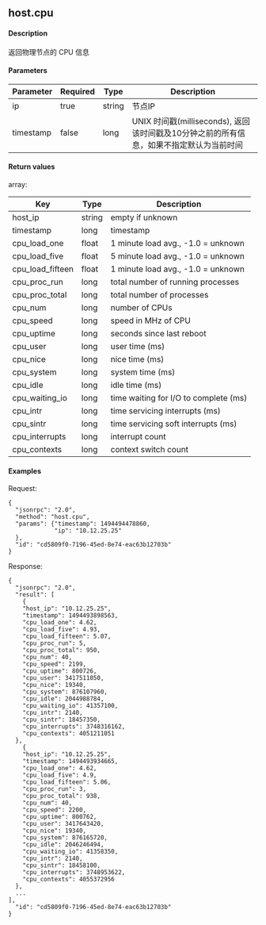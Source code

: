 host.cpu
----------------


#### Description

返回物理节点的 CPU 信息

#### Parameters


|Parameter|Required|  Type  |                             Description                                      |
|---------|--------|--------|------------------------------------------------------------------------------|
|ip       |true    |string  |节点IP|
|timestamp|false   |long    |UNIX 时间戳(milliseconds), 返回该时间戳及10分钟之前的所有信息，如果不指定默认为当前时间|

#### Return values

array:

|     Key        | Type |                                             Description                                 |
|----------------|------|-----------------------------------------------------------------------------------------|
|host_ip         |string|empty if unknown|
|timestamp       |long  |timestamp|
|cpu_load_one    |float |1 minute load avg., -1.0 = unknown|
|cpu_load_five   |float |5 minute load avg., -1.0 = unknown|
|cpu_load_fifteen|float |1 minute load avg., -1.0 = unknown|
|cpu_proc_run    |long  |total number of running processes |
|cpu_proc_total  |long  |total number of processes |
|cpu_num         |long  |number of CPUs |
|cpu_speed       |long  |speed in MHz of CPU |
|cpu_uptime      |long  |seconds since last reboot |
|cpu_user        |long  |user time (ms) |
|cpu_nice        |long  |nice time (ms) |
|cpu_system      |long  |system time (ms) |
|cpu_idle        |long  |idle time (ms) |
|cpu_waiting_io  |long  |time waiting for I/O to complete (ms) |
|cpu_intr        |long  |time servicing interrupts (ms) |
|cpu_sintr       |long  |time servicing soft interrupts (ms) |
|cpu_interrupts  |long  |interrupt count |
|cpu_contexts    |long  |context switch count |




#### Examples

Request: 

    {
      "jsonrpc": "2.0",
      "method": "host.cpu", 
      "params": {"timestamp": 1494494478860, 
                 "ip": "10.12.25.25"
      }, 
      "id": "cd5809f0-7196-45ed-8e74-eac63b12703b"
    }
    
Response: 

    {
      "jsonrpc": "2.0",
      "result": [
        {
        "host_ip": "10.12.25.25",
        "timestamp": 1494493898563,
        "cpu_load_one": 4.62,
        "cpu_load_five": 4.93,
        "cpu_load_fifteen": 5.07,
        "cpu_proc_run": 5,
        "cpu_proc_total": 950,
        "cpu_num": 40,
        "cpu_speed": 2199,
        "cpu_uptime": 800726,
        "cpu_user": 3417511050,
        "cpu_nice": 19340,
        "cpu_system": 876107960,
        "cpu_idle": 2044988784,
        "cpu_waiting_io": 41357100,
        "cpu_intr": 2140,
        "cpu_sintr": 18457350,
        "cpu_interrupts": 3748316162,
        "cpu_contexts": 4051211051
      },
        {
        "host_ip": "10.12.25.25",
        "timestamp": 1494493934665,
        "cpu_load_one": 4.62,
        "cpu_load_five": 4.9,
        "cpu_load_fifteen": 5.06,
        "cpu_proc_run": 3,
        "cpu_proc_total": 938,
        "cpu_num": 40,
        "cpu_speed": 2200,
        "cpu_uptime": 800762,
        "cpu_user": 3417643420,
        "cpu_nice": 19340,
        "cpu_system": 876165720,
        "cpu_idle": 2046246494,
        "cpu_waiting_io": 41358350,
        "cpu_intr": 2140,
        "cpu_sintr": 18458100,
        "cpu_interrupts": 3748953622,
        "cpu_contexts": 4055372956
      },
      ...
    ],
      "id": "cd5809f0-7196-45ed-8e74-eac63b12703b"
    }


    


